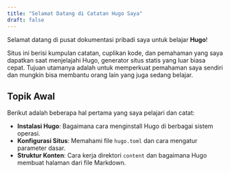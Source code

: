 ```yaml
---
title: "Selamat Datang di Catatan Hugo Saya"
draft: false
---
```


Selamat datang di pusat dokumentasi pribadi saya untuk belajar **Hugo**!

Situs ini berisi kumpulan catatan, cuplikan kode, dan pemahaman yang saya dapatkan saat menjelajahi Hugo, generator situs statis yang luar biasa cepat. Tujuan utamanya adalah untuk memperkuat pemahaman saya sendiri dan mungkin bisa membantu orang lain yang juga sedang belajar.

## Topik Awal

Berikut adalah beberapa hal pertama yang saya pelajari dan catat:

- **Instalasi Hugo**: Bagaimana cara menginstall Hugo di berbagai sistem operasi.
- **Konfigurasi Situs**: Memahami file `hugo.toml` dan cara mengatur parameter dasar.
- **Struktur Konten**: Cara kerja direktori `content` dan bagaimana Hugo membuat halaman dari file Markdown.
